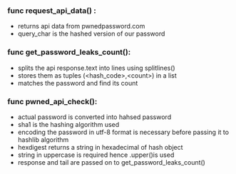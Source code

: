 

### func request_api_data() : 
- returns api data from pwnedpassword.com 
- query_char is the hashed version of our password

### func get_password_leaks_count():
- splits the api response.text into lines using splitlines()
- stores them as tuples (\<hash_code\>,\<count\>) in a list
- matches the password and find its count

### func pwned_api_check():
- actual password is converted into hahsed password
- sha1 is the hashing algorithm used
- encoding the password in utf-8 format is necessary before passing it to hashlib algorithm
- hexdigest returns a string in hexadecimal of hash object  
- string in uppercase is required hence .upper()is used
- response and tail are passed on to get_password_leaks_count()
